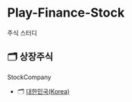 # Play-Finance-Stock
주식 스터디

## :card_index_dividers: 상장주식
StockCompany

- :card_index_dividers: [대한민국(Korea)](/StockCompany-Korea/README.md)
